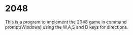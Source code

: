 # 2048
This is a program to implement the 2048 game in command prompt(Windows) using the W,A,S and D keys for directions.
